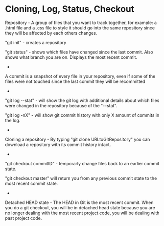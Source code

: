 # Cloning, Log, Status, Checkout

Repository - A group of files that you want to track together, for example: a .html file and a .css file to style it should go into the same repository since they will be affected by each others changes.

"git init" - creates a repository

"git status" - shows which files have changed since the last commit. Also shows what branch you are on. Displays the most recent commit.

-

A commit is a snapshot of every file in your repository, even if some of the files were not touched since the last commit they will be recommitted

-

"git log --stat" - will show the git log with additional details about which files were changed in the repository because of the "--stat".

"git log -nX" - will show git commit history with only X amount of commits in the log.

-

Cloning a repository - By typing "git clone URLtoGitRepository" you can download a repository with its commit history intact.

-

"git checkout commitID" - temporarly change files back to an earlier commit state.

"git checkout master" will return you from any previous commit state to the most recent commit state.

-

Detached HEAD state - The HEAD in Git is the most recent commit. When you do a git checkout, you will be in detached head state because you are no longer dealing with the most recent project code, you will be dealing with past project code.
